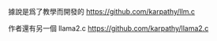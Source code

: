 據說是爲了教學而開發的
https://github.com/karpathy/llm.c

作者還有另一個 llama2.c
https://github.com/karpathy/llama2.c
